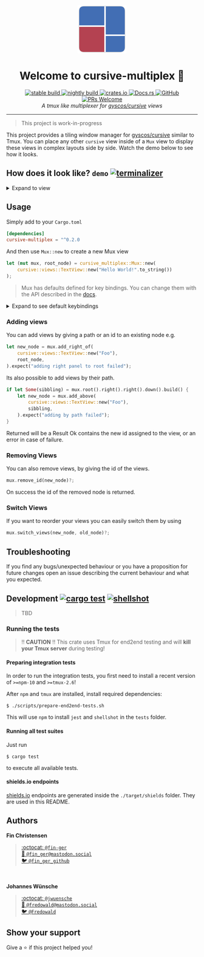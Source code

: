 <p align="center">
  <img src="assets/cursive-multiplex.svg" height="128">
</p>
<h1 align="center">Welcome to cursive-multiplex 👋</h1>
<p align="center">
  <a href="https://travis-ci.org/deinstapel/cursive-multiplex">
    <img src="https://img.shields.io/endpoint.svg?url=https%3A%2F%2Fdeinstapel.github.io%2Fcursive-multiplex%2Fstable-build.json" alt="stable build">
  </a>
  <a href="https://travis-ci.org/deinstapel/cursive-multiplex">
    <img src="https://img.shields.io/endpoint.svg?url=https%3A%2F%2Fdeinstapel.github.io%2Fcursive-multiplex%2Fnightly-build.json" alt="nightly build">
  </a>
  <a href="https://crates.io/crates/cursive-multiplex">
    <img alt="crates.io" src="https://img.shields.io/crates/v/cursive-multiplex.svg">
  </a>
  <a href="https://docs.rs/cursive-multiplex">
    <img alt="Docs.rs" src="https://docs.rs/cursive-multiplex/badge.svg">
  </a>
  <a href="https://github.com/deinstapel/cursive-multiplex/blob/master/LICENSE">
    <img alt="GitHub" src="https://img.shields.io/github/license/deinstapel/cursive-multiplex.svg">
  </a>
  <a href="http://makeapullrequest.com">
    <img alt="PRs Welcome" src="https://img.shields.io/badge/PRs-welcome-brightgreen.svg" target="_blank" />
  </a>
  <br>
  <i>A tmux like multiplexer for
  <a href="https://github.com/gyscos/cursive">gyscos/cursive</a>
  views</i>
</p>

---

> This project is work-in-progress

This project provides a tiling window manager for [gyscos/cursive](https://github.com/gyscos/cursive) similar to Tmux. You can place any other `cursive` view inside of a `Mux` view to display these views in complex layouts side by side. Watch the demo below to see how it looks.

## How does it look like? `demo` [![terminalizer](https://img.shields.io/badge/GIF-terminalizer-blueviolet.svg)](https://github.com/faressoft/terminalizer)

<details>
  <summary>Expand to view</summary>
  <img src="assets/demo.gif" alt="Demo GIF">
</details>

## Usage

Simply add to your `Cargo.toml`

```toml
[dependencies]
cursive-multiplex = "^0.2.0
```

And then use `Mux::new` to create a new Mux view

```rust
let (mut mux, root_node) = cursive_multiplex::Mux::new(
    cursive::views::TextView::new("Hello World!".to_string())
);
```

> Mux has defaults defined for key bindings. You can change them with the API described in the [docs](https://docs.rs/cursive-multiplex).

<details>
  <summary>Expand to see default keybindings</summary>
  
  <table>
    <tr>
      <th>Action</th>
      <th>Key</th>
    </tr>
    <tr>
      <td>Move focus up</td>
      <td><code>&uarr;</code></td>
    </tr>
    <tr>
      <td>Move focus right</td>
      <td><code>&rarr;</code></td>
    </tr>
    <tr>
      <td>Move focus down</td>
      <td><code>&darr;</code></td>
    </tr>
    <tr>
      <td>Move focus left</td>
      <td><code>&larr;</code></td>
    </tr>
    <tr>
      <td>Resize up</td>
      <td><code>Ctrl</code> + <code>&uarr;</code></td>
    </tr>
    <tr>
      <td>Resize right</td>
      <td><code>Ctrl</code> + <code>&rarr;</code></td>
    </tr>
    <tr>
      <td>Resize down</td>
      <td><code>Ctrl</code> + <code>&darr;</code></td>
    </tr>
    <tr>
      <td>Resize left</td>
      <td><code>Ctrl</code> + <code>&larr;</code></td>
    </tr>
  </table>
</details>

###  Adding views

You can add views by giving a path or an id to an existing node e.g.

```rust
let new_node = mux.add_right_of(
    cursive::views::TextView::new("Foo"),
    root_node,
).expect("adding right panel to root failed");
```

Its also possible to add views by their path.
```rust
if let Some(sibbling) = mux.root().right().right().down().build() {
    let new_node = mux.add_above(
        cursive::views::TextView::new("Foo"),
        sibbling,
    ).expect("adding by path failed");
}
```

Returned will be a Result Ok contains the new id assigned to the view, or an error in case of failure.

### Removing Views

You can also remove views, by giving the id of the views.

```rust
mux.remove_id(new_node)?;
```

On success the id of the removed node is returned.

### Switch Views

If you want to reorder your views you can easily switch them by using

```rust
mux.switch_views(new_node, old_node)?;
```

## Troubleshooting

If you find any bugs/unexpected behaviour or you have a proposition for future changes open an issue describing the current behaviour and what you expected.

## Development [![cargo test](https://img.shields.io/endpoint.svg?url=https%3A%2F%2Fdeinstapel.github.io%2Fcursive-multiplex%2Fcargo-test.json)](https://travis-ci.org/deinstapel/cursive-multiplex) [![shellshot](https://img.shields.io/endpoint.svg?url=https%3A%2F%2Fdeinstapel.github.io%2Fcursive-multiplex%2Fshellshot.json)](https://github.com/fin-ger/shellshot)

> TBD

### Running the tests

> :bangbang: **CAUTION** :bangbang: This crate uses Tmux for end2end testing and will **kill your Tmux server** during testing!

#### Preparing integration tests

In order to run the integration tests, you first need to install a recent version of `>=npm-10` and `>=tmux-2.6`!

After `npm` and `tmux` are installed, install required dependencies:

```
$ ./scripts/prepare-end2end-tests.sh
```

This will use `npm` to install `jest` and `shellshot` in the `tests` folder.

#### Running all test suites

Just run

```
$ cargo test
```

to execute all available tests.

#### shields.io endpoints

[shields.io](https://shields.io) endpoints are generated inside the `./target/shields` folder. They are used in this README.

## Authors

**Fin Christensen**

> [:octocat: `@fin-ger`](https://github.com/fin-ger)  
> [:elephant: `@fin_ger@mastodon.social`](https://mastodon.social/web/accounts/787945)  
> [:bird: `@fin_ger_github`](https://twitter.com/fin_ger_github)  

<br>

**Johannes Wünsche**

> [:octocat: `@jwuensche`](https://github.com/jwuensche)  
> [:elephant: `@fredowald@mastodon.social`](https://mastodon.social/web/accounts/843376)  
> [:bird: `@Fredowald`](https://twitter.com/fredowald)  

## Show your support

Give a :star: if this project helped you!
